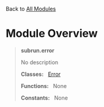 Back to [All Modules](https://github.com/pyrustic/subrun/blob/master/docs/modules/README.md#readme)

# Module Overview

> **subrun.error**
> 
> No description
>
> **Classes:** &nbsp; [Error](https://github.com/pyrustic/subrun/blob/master/docs/modules/content/subrun.error/content/classes/Error.md#class-error)
>
> **Functions:** &nbsp; None
>
> **Constants:** &nbsp; None
